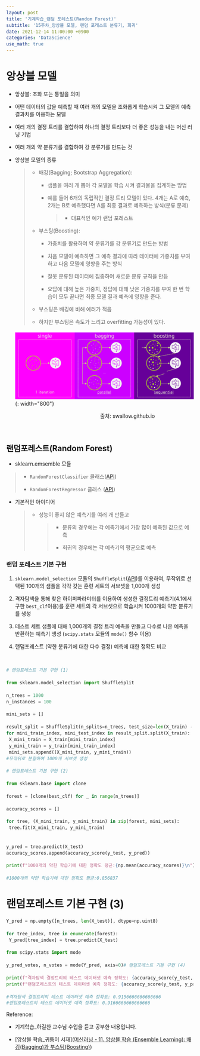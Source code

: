 ```yaml
---
layout: post
title: '기계학습_랜덤 포레스트(Random Forest)'
subtitle: '15주차_앙상블 모델, 랜덤 포레스트 분류기, 회귀'
date: 2021-12-14 11:00:00 +0900
categories: 'DataScience'
use_math: true
---
```


# 앙상블 모델

- 앙상블: 조화 또는 통일을 의미

- 어떤 데이터의 값을 예측할 때 여러 개의 모델을 조화롭게 학습시켜 그 모델의 예측 결과치를 이용하는 모델

- 여러 개의 결정 트리를 결합하여 하나의 결정 트리보다 더 좋은 성능을 내는 머신 러닝 기법

- 여러 개의 약 분류기를 결합하여 강 분류기를 만드는 것

- 앙상블 모델의 종류
  
  > - 배깅(Bagging; Bootstrap Aggregation):
  >   
  >   - 샘플을 여러 개 뽑아 각 모델을 학습 시켜 결과물을 집계하는 방법
  >   
  >   - 예를 들어 6개의 독립적인 결정 트리 모델이 있다. 4개는 A로 예측, 2개는 B로 예측했다면 A를 최종 결과로 예측하는 방식(분류 문제)
  >     
  >     > - 대표적인 예가 랜덤 포레스트
  > 
  > - 부스팅(Boosting):
  >   
  >   - 가중치를 활용하여 약 분류기를 강 분류기로 만드는 방법
  >   
  >   - 처음 모델이 예측하면 그 예측 결과에 따라 데이터에 가중치를 부여하고 다음 모델에 영향을 주는 방식
  >   
  >   - 잘못 분류된 데이터에 집중하여 새로운 분류 규칙을 만듬
  >   
  >   - 오답에 대해 높은 가중치, 정답에 대해 낮은 가중치를 부여 한 번 학습이 모두 끝나면 최종 모델 결과 예측에 영향을 준다.
  > 
  > - 부스팅은 배깅에 비해 에러가 적음
  > 
  > - 하지만 부스팅은 속도가 느리고 overfitting 가능성이 있다.
  
  
  
  ![bagging, boasting](/img/posts/ML15/Baggingboosting.png){: width="800"}
  
                                                            출처: swallow.github.io

<br>

## 랜덤포레스트(Random Forest)

- sklearn.emsemble 모듈

> - `RandomForestClassifier` 클래스([API](https://scikit-learn.org/stable/modules/generated/sklearn.ensemble.RandomForestClassifier.html?highlight=randomforest#sklearn.ensemble.RandomForestClassifier))
> 
> - `RandomForestRegressor` 클래스 ([API](https://scikit-learn.org/stable/modules/generated/sklearn.ensemble.RandomForestRegressor.html?highlight=randomforestregressor#sklearn.ensemble.RandomForestRegressor))

- 기본적인 아이디어
  
  > - 성능이 좋지 않은 예측기를 여러 개 만들고
  >   
  >   > - 분류의 경우에는 각 예측기에서 가장 많이 예측된 값으로 예측
  >   > 
  >   > - 회귀의 경우에는 각 예측기의 평균으로 예측

### 랜덤 포레스트 기본 구현

1. `sklearn.model_selection` 모듈의 `ShuffleSplit`([API](https://scikit-learn.org/stable/modules/generated/sklearn.model_selection.ShuffleSplit.html?highlight=shufflesplit#sklearn.model_selection.ShuffleSplit))를 이용하여, 무작위로 선택된 100개의 샘플을 각각 갖는 훈련 세트의 서브셋을 1,000개 생성

2. 격자탐색을 통해 찾은 하이퍼파라미터를 이용하여 생성한 결정트리 예측기(4.1에서 구한 `best_clf`이용)를 훈련 세트의 각 서브셋으로 학습시켜 1000개의 약한 분류기를 생성

3. 테스트 세트 샘플에 대해 1,000개의 결정 트리 예측을 만들고 다수로 나온 예측을 반환하는 예측기 생성 (`scipy.stats` 모듈의 `mode()` 함수 이용)

4. 랜덤포레스트 (약한 분류기에 대한 다수 결정) 예측에 대한 정확도 비교
   
   <br>

```python
# 랜덤포레스트 기본 구현 (1)

from sklearn.model_selection import ShuffleSplit

n_trees = 1000
n_instances = 100

mini_sets = []

result_split = ShuffleSplit(n_splits=n_trees, test_size=len(X_train) - n_instances, random_state=42)
for mini_train_index, mini_test_index in result_split.split(X_train):
 X_mini_train = X_train[mini_train_index]
 y_mini_train = y_train[mini_train_index]
 mini_sets.append((X_mini_train, y_mini_train))
#무작위로 분할하여 1000개 서브셋 생성

# 랜덤포레스트 기본 구현 (2)

from sklearn.base import clone

forest = [clone(best_clf) for _ in range(n_trees)]

accuracy_scores = []

for tree, (X_mini_train, y_mini_train) in zip(forest, mini_sets):
 tree.fit(X_mini_train, y_mini_train)


y_pred = tree.predict(X_test)
accuracy_scores.append(accuracy_score(y_test, y_pred))

print(f"1000개의 약한 학습기에 대한 정확도 평균:{np.mean(accuracy_scores)}\n")

#1000개의 약한 학습기에 대한 정확도 평균:0.856837
```

# 랜덤포레스트 기본 구현 (3)

```python
Y_pred = np.empty([n_trees, len(X_test)], dtype=np.uint8)

for tree_index, tree in enumerate(forest):
 Y_pred[tree_index] = tree.predict(X_test)

from scipy.stats import mode

y_pred_votes, n_votes = mode(Y_pred, axis=0)# 랜덤포레스트 기본 구현 (4)

print(f"격자탐색 결정트리의 테스트 데이터셋 예측 정확도: {accuracy_score(y_test, y_pred3)}")
print(f"랜덤포레스트의 테스트 데이터셋 예측 정확도: {accuracy_score(y_test, y_pred_votes.reshape([-1]))}"격자탐색 결정트리의 테스트 데이터셋 예측 정확도: 0.9156666666666666)

#격자탐색 결정트리의 테스트 데이터셋 예측 정확도: 0.9156666666666666
#랜덤포레스트의 테스트 데이터셋 예측 정확도: 0.9166666666666666
```

Reference:

- 기계학습_하길찬 교수님 수업을 듣고 공부한 내용입니다.

- [앙상블 학습_귀퉁이 서재]([머신러닝 - 11. 앙상블 학습 (Ensemble Learning): 배깅(Bagging)과 부스팅(Boosting)](https://bkshin.tistory.com/entry/%EB%A8%B8%EC%8B%A0%EB%9F%AC%EB%8B%9D-11-%EC%95%99%EC%83%81%EB%B8%94-%ED%95%99%EC%8A%B5-Ensemble-Learning-%EB%B0%B0%EA%B9%85Bagging%EA%B3%BC-%EB%B6%80%EC%8A%A4%ED%8C%85Boosting))
